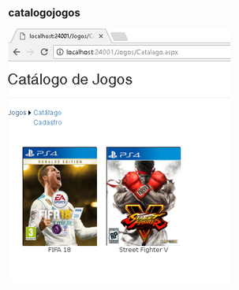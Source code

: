 ## catalogojogos 

![Projeto Logo](https://github.com/cristian-trucco/catalogojogos/blob/master/AmostraDoProjeto.png)
